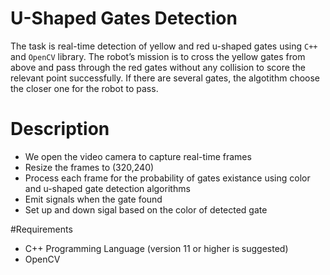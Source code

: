# U-Shaped Gates Detection



The task is real-time detection of yellow and red u-shaped gates using ``C++`` and ``OpenCV`` library. The robot’s mission is to cross the yellow gates from above and 
pass through the red gates without any collision to score the relevant point successfully. If there are several gates, the algotithm choose the closer one for the robot to pass.


# Description


* We open the video camera to capture real-time frames
* Resize the frames to (320,240)
* Process each frame for the probability of gates existance using color and u-shaped gate detection algorithms
* Emit signals when the gate found
* Set up and down sigal based on the color of detected gate


#Requirements


* C++ Programming Language (version 11 or higher is suggested)
* OpenCV



